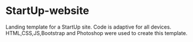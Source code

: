 # StartUp-website
Landing template for a StartUp site. Code is adaptive for all devices. 
HTML,CSS,JS,Bootstrap and Photoshop were used to create this template.
